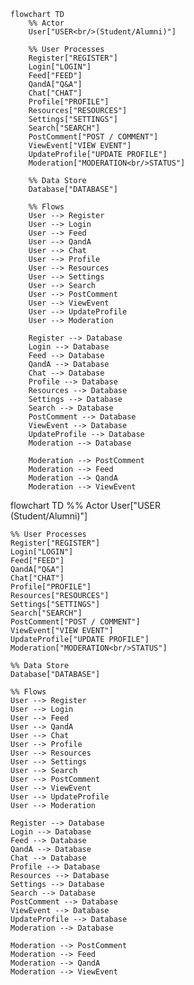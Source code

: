 ```mermaid
flowchart TD
    %% Actor
    User["USER<br/>(Student/Alumni)"]

    %% User Processes
    Register["REGISTER"]
    Login["LOGIN"]
    Feed["FEED"]
    QandA["Q&A"]
    Chat["CHAT"]
    Profile["PROFILE"]
    Resources["RESOURCES"]
    Settings["SETTINGS"]
    Search["SEARCH"]
    PostComment["POST / COMMENT"]
    ViewEvent["VIEW EVENT"]
    UpdateProfile["UPDATE PROFILE"]
    Moderation["MODERATION<br/>STATUS"]

    %% Data Store
    Database["DATABASE"]

    %% Flows
    User --> Register
    User --> Login
    User --> Feed
    User --> QandA
    User --> Chat
    User --> Profile
    User --> Resources
    User --> Settings
    User --> Search
    User --> PostComment
    User --> ViewEvent
    User --> UpdateProfile
    User --> Moderation

    Register --> Database
    Login --> Database
    Feed --> Database
    QandA --> Database
    Chat --> Database
    Profile --> Database
    Resources --> Database
    Settings --> Database
    Search --> Database
    PostComment --> Database
    ViewEvent --> Database
    UpdateProfile --> Database
    Moderation --> Database

    Moderation --> PostComment
    Moderation --> Feed
    Moderation --> QandA
    Moderation --> ViewEvent

```

flowchart TD
    %% Actor
    User["USER<br/>(Student/Alumni)"]

    %% User Processes
    Register["REGISTER"]
    Login["LOGIN"]
    Feed["FEED"]
    QandA["Q&A"]
    Chat["CHAT"]
    Profile["PROFILE"]
    Resources["RESOURCES"]
    Settings["SETTINGS"]
    Search["SEARCH"]
    PostComment["POST / COMMENT"]
    ViewEvent["VIEW EVENT"]
    UpdateProfile["UPDATE PROFILE"]
    Moderation["MODERATION<br/>STATUS"]

    %% Data Store
    Database["DATABASE"]

    %% Flows
    User --> Register
    User --> Login
    User --> Feed
    User --> QandA
    User --> Chat
    User --> Profile
    User --> Resources
    User --> Settings
    User --> Search
    User --> PostComment
    User --> ViewEvent
    User --> UpdateProfile
    User --> Moderation

    Register --> Database
    Login --> Database
    Feed --> Database
    QandA --> Database
    Chat --> Database
    Profile --> Database
    Resources --> Database
    Settings --> Database
    Search --> Database
    PostComment --> Database
    ViewEvent --> Database
    UpdateProfile --> Database
    Moderation --> Database

    Moderation --> PostComment
    Moderation --> Feed
    Moderation --> QandA
    Moderation --> ViewEvent

```